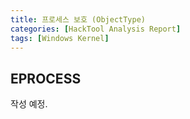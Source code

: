 ```yaml
---
title: 프로세스 보호 (ObjectType)
categories: [HackTool Analysis Report]
tags: [Windows Kernel]
---
```


## EPROCESS 
작성 예정.